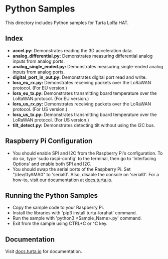 # Python Samples
This directory includes Python samples for Turta LoRa HAT.

## Index
* __accel.py:__ Demonstrates reading the 3D acceleration data.
* __analog_differential.py:__ Demonstrates measuring differential analog inputs from analog ports.
* __analog_single_ended.py:__ Demonstrates measuring single-ended analog inputs from analog ports.
* __digital_port_in_out.py:__ Demonstrates digital port read and write.
* __lora_eu_rx.py:__ Demonstrates receiving packets over the LoRaWAN protocol. (For EU version.)
* __lora_eu_tx.py:__ Demonstrates transmitting board temperature over the LoRaWAN protocol. (For EU version.)
* __lora_us_rx.py:__ Demonstrates receiving packets over the LoRaWAN protocol. (For US version.)
* __lora_us_tx.py:__ Demonstrates transmitting board temperature over the LoRaWAN protocol. (For US version.)
* __tilt_detect.py:__ Demonstrates detecting tilt without using the I2C bus.

## Raspberry Pi Configuration
* You should enable SPI and I2C from the Raspberry Pi's configuration. To do so, type 'sudo raspi-config' to the terminal, then go to 'Interfacing Options' and enable both SPI and I2C.
* You should swap the serial ports of the Raspberry Pi. Set "/dev/ttyAMA0" to 'serial0'. Also, disable the console on 'serial0'. For a how-to, visit our documentation at [docs.turta.io](https://docs.turta.io/how-tos/raspberry-pi/raspbian/swapping-the-serial-ports).

## Running the Python Samples
* Copy the sample code to your Raspberry Pi.
* Install the libraries with 'pip3 install turta-lorahat' command.
* Run the sample with 'python3 <Sample_Name>.py' command.
* Exit from the sample using CTRL+C or ^C key.

## Documentation
Visit [docs.turta.io](https://docs.turta.io) for documentation.
